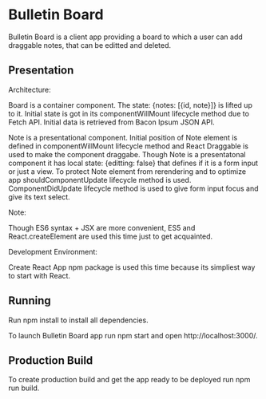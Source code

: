 # Bulletin Board

Bulletin Board is a client app providing a board to which a user can add draggable notes, that can be editted and deleted.

## Presentation

Architecture:

Board is a container component. The state: {notes: [{id, note}]} is lifted up to it. Initial state is got in its componentWillMount lifecycle method due to Fetch API. Initial data is retrieved from Bacon Ipsum JSON API.

Note is a presentational component. Initial position of Note element is defined in componentWillMount lifecycle method and React Draggable is used to make the component draggabe. Though Note is a presentatonal component it has local state: {editting: false} that defines if it is a form input or just a view. To protect Note element from rerendering and to optimize app shouldComponentUpdate lifecycle method is used. ComponentDidUpdate lifecycle method is used to give form input focus and give its text select.

Note:

Though ES6 syntax + JSX are more convenient, ES5 and React.createElement are used this time just to get acquainted.

Development Environment:

Create React App npm package is used this time because its simpliest way to start with React.

## Running

Run npm install to install all dependencies.

To launch Bulletin Board app run npm start and open http://localhost:3000/.

## Production Build

To create production build and get the app ready to be deployed run npm run build.
